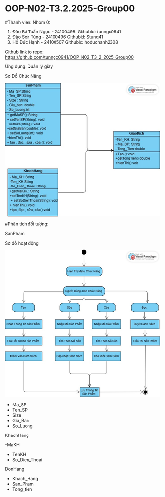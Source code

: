 # OOP-N02-T3.2.2025-Group00

#Thanh vien:
Nhom 0:
1. Đào Bá Tuấn Ngọc - 24100498. Githubid: tunngc0941
2. Đào Sơn Tùng - 24100496 Githubid: Stunq41
3. Hồ Đức Hạnh - 24100507 Githubid: hoduchanh2308

Github link to repo: https://github.com/tunngc0941/OOP_N02_T3_2_2025_Group00

Ứng dụng: Quản lý giày

Sơ Đồ Chức Năng 

<img src='anh/Sơ Đồ Chức Năng_.jpg'>

#Phân tích đối tượng:

SanPham

Sơ đồ hoạt động 

<img src='anh/SanPham.jpg'>

- Ma_SP
- Ten_SP
- Size
- Gia_Ban
- So_Luong

KhachHang

-MaKH
- TenKH
- So_Dien_Thoai

DonHang

- Khach_Hang
- San_Pham
- Tong_tien



